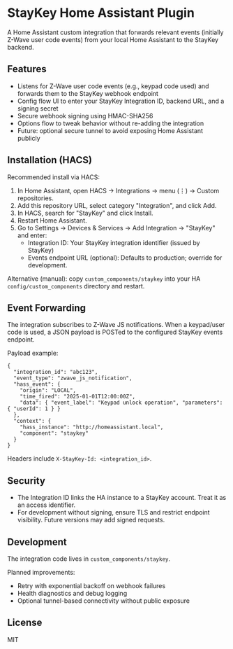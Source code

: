 # StayKey Home Assistant Plugin

A Home Assistant custom integration that forwards relevant events (initially Z-Wave user code events) from your local Home Assistant to the StayKey backend.

## Features

- Listens for Z-Wave user code events (e.g., keypad code used) and forwards them to the StayKey webhook endpoint
- Config flow UI to enter your StayKey Integration ID, backend URL, and a signing secret
- Secure webhook signing using HMAC-SHA256
- Options flow to tweak behavior without re-adding the integration
- Future: optional secure tunnel to avoid exposing Home Assistant publicly

## Installation (HACS)

Recommended install via HACS:

1. In Home Assistant, open HACS → Integrations → menu (⋮) → Custom repositories.
2. Add this repository URL, select category "Integration", and click Add.
3. In HACS, search for "StayKey" and click Install.
4. Restart Home Assistant.
5. Go to Settings → Devices & Services → Add Integration → "StayKey" and enter:
   - Integration ID: Your StayKey integration identifier (issued by StayKey)
   - Events endpoint URL (optional): Defaults to production; override for development.

Alternative (manual): copy `custom_components/staykey` into your HA `config/custom_components` directory and restart.

## Event Forwarding

The integration subscribes to Z-Wave JS notifications. When a keypad/user code is used, a JSON payload is POSTed to the configured StayKey events endpoint.

Payload example:

```
{
  "integration_id": "abc123",
  "event_type": "zwave_js_notification",
  "hass_event": {
    "origin": "LOCAL",
    "time_fired": "2025-01-01T12:00:00Z",
    "data": { "event_label": "Keypad unlock operation", "parameters": { "userId": 1 } }
  },
  "context": {
    "hass_instance": "http://homeassistant.local",
    "component": "staykey"
  }
}
```

Headers include `X-StayKey-Id: <integration_id>`.

## Security

- The Integration ID links the HA instance to a StayKey account. Treat it as an access identifier.
- For development without signing, ensure TLS and restrict endpoint visibility. Future versions may add signed requests.

## Development

The integration code lives in `custom_components/staykey`.

Planned improvements:

- Retry with exponential backoff on webhook failures
- Health diagnostics and debug logging
- Optional tunnel-based connectivity without public exposure
 
## License
 
MIT
